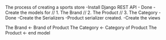 The process of creating a sports store
    -Install Django REST API - Done
    -Create the models for // 1. The Brand // 2. The Product // 3. The Category - Done
    -Create the Serializers
        -Product serializer created.
    -Create the views

The Brand <- Brand of Product
The Category <- Category of Product
The Product <- end model
